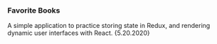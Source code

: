 ### Favorite Books

A simple application to practice storing state in Redux, and rendering dynamic user interfaces with React. {5.20.2020}